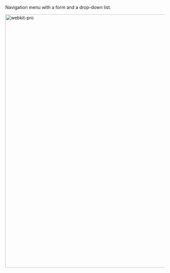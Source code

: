 Navigation menu with a form and a drop-down list.

<img src="screenshot.jpg" alt="webkit-pro" style="width: 800px;">